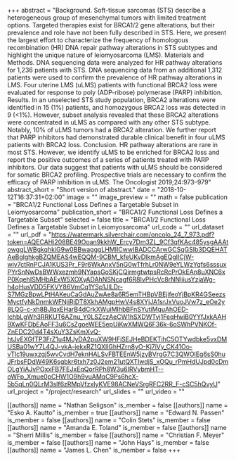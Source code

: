 +++
abstract = "Background. Soft-tissue sarcomas (STS) describe a heterogeneous group of mesenchymal tumors with limited treatment options. Targeted therapies exist for BRCA1/2 gene alterations, but their prevalence and role have not been fully described in STS. Here, we present the largest effort to characterize the frequency of homologous recombination (HR) DNA repair pathway alterations in STS subtypes and highlight the unique nature of leiomyosarcoma (LMS). Materials and Methods. DNA sequencing data were analyzed for HR pathway alterations for 1,236 patients with STS. DNA sequencing data from an additional 1,312 patients were used to confirm the prevalence of HR pathway alterations in LMS. Four uterine LMS (uLMS) patients with functional BRCA2 loss were evaluated for response to poly (ADP-ribose) polymerase (PARP) inhibition. Results. In an unselected STS study population, BRCA2 alterations were identified in 15 (1%) patients, and homozygous BRCA2 loss was detected in 9 (<1%). However, subset analysis revealed that these BRCA2 alterations were concentrated in uLMS as compared with any other STS subtype. Notably, 10% of uLMS tumors had a BRCA2 alteration. We further report that PARP inhibitors had demonstrated durable clinical benefit in four uLMS patients with BRCA2 loss. Conclusion. HR pathway alterations are rare in most STS. However, we identify uLMS to be enriched for BRCA2 loss and report the positive outcomes of a series of patients treated with PARP inhibitors. Our data suggest that patients with uLMS should be considered for somatic BRCA2 profiling. Prospective trials are necessary to confirm the efficacy of PARP inhibition in uLMS. The Oncologist 2019;24:973–979"
abstract_short = "Short version of abstract."
date = "2018-10-12T16:37:31+02:00"
image = ""
image_preview = ""
math = false
publication = "BRCA1/2 Functional Loss Defines a Targetable Subset in Leiomyosarcoma"
publication_short = "BRCA1/2 Functional Loss Defines a Targetable Subset"
selected = false
title = "BRCA1/2 Functional Loss Defines a Targetable Subset in Leiomyosarcoma"
url_code = ""
url_dataset = ""
url_pdf = "https://watermark.silverchair.com/oncolo_24_7_973.pdf?token=AQECAHi208BE49Ooan9kkhW_Ercy7Dm3ZL_9Cf3qfKAc485ysgAAAtowggLWBgkqhkiG9w0BBwagggLHMIICwwIBADCCArwGCSqGSIb3DQEHATAeBglghkgBZQMEAS4wEQQM-9CBM_kfeUKvDIkmAgEQgIICjW-wiv7ctRnPCJA1KUS3Pr_F9r6WkAnxV5nG0wTfrhLr0NW9eYLWzYqfs6sssuxPYrSnNwDsBWWxezmh9NYapsGoSKjCQirmgtwtpsRcRcPrOkEAn8uXNC6xP0KqehISMHbAExW5XOXyADAhNSNcagf6R8IvPHcVc8rNNljiusYzjaWg-h4qHusVDD5FKVY86VmCq1YSp1JlLDr-S7MGzBpwLPtHAKeuCaGdAuZwAe8a6R5emTHBpVBEjifeoYjBpKR4GSeezsMyctfyNkDnmkWFNjiRjDT8XkhAMgpHwV4s8XYjJA1srJxVuoJVw7z_eOe2y8LQG-c-xh8BJIqxEHarB4dCrkXWuiMIhbBFnSYutiMquAhOED-IchbLgWh3RRKUT6AZnu_Y0LSZczAeCW1hSXDWTvj1FeqHwiB0YYfJxkAAH9XwKFDbEAoFF3u6CsZgoeWEE5epUiKwXMWQ6F36k-6oSWhPVNKOf-ZnEDC20d4T4sXuY3ZsKmXvQ-htJvEXGfTP3FrZ1u4MJyDA2puXW9HFiSEJHeBDEKTihC5OTYwdbke5vxDMUSBa01wY7L4QJ-vkA-jekxRZ1QXllGhHZrn8yO-Kj7iVy_CK41Oo-vTIc19uwxzgj5wvCvdH7eknHALSvFBTEEnW5jzyBVrgG7C3QWOlEg6sS0huJFrbsFDdW49K6sgbkr6txh7z0J2em21utQXTIwdjS_xOQu_rPmHdUJpd0cDmOLgYiAJvPOxxFB7FEJxEqQorRPh8W3u6IRVybmHT--oWFp_Xmue0pCHW1O9h9vuAMqC9Ps6hcX-5b5qLn0QLrM3slf6zRMpVfzxIyKVE98ACNeVSrgRFC2RR_F-cSC5hQvyU"
url_project = "/project/research"
url_slides = ""
url_video = ""

[[authors]]
    name = "Nathan Seligson"
    is_member = false
[[authors]]
    name = "Esko A. Kautto"
    is_member = true
[[authors]]
    name = "Edward N. Passen"
    is_member = false
[[authors]]
    name = "Colin Stets"
    is_member = false
[[authors]]
    name = "Amanda E. Toland"
    is_member = false
[[authors]]
    name = "Sherri Millis"
    is_member = false
[[authors]]
    name = "Christian F. Meyer"
    is_member = false
[[authors]]
    name = "John Hays"
    is_member = false
[[authors]]
    name = "James L. Chen"
    is_member = false
+++